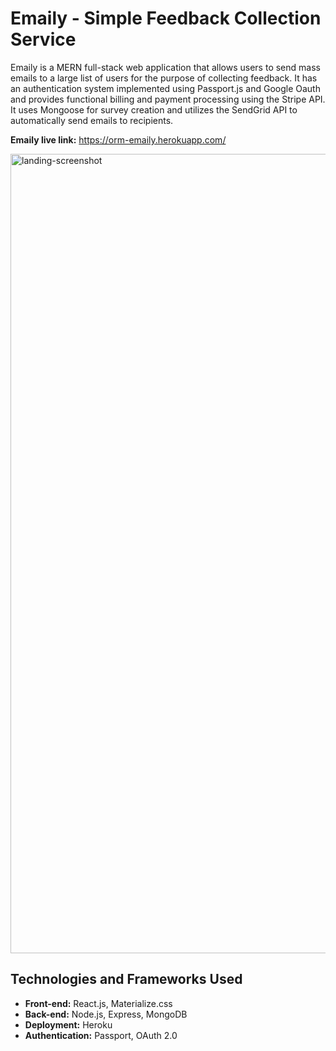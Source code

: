 # Emaily - Simple Feedback Collection Service

Emaily is a MERN full-stack web application that allows users to send mass emails to a large list of users for the purpose of collecting feedback. It has an authentication system implemented using Passport.js and Google Oauth and provides functional billing and payment processing using the Stripe API. It uses Mongoose for survey creation and utilizes the SendGrid API to automatically send emails to recipients.

<strong>Emaily live link:</strong> https://orm-emaily.herokuapp.com/

<img width="1279" alt="landing-screenshot" src="https://user-images.githubusercontent.com/25493127/42410543-5c3d0f82-81eb-11e8-9060-4ad8682c82e2.png">

## Technologies and Frameworks Used

* <strong>Front-end:</strong> React.js, Materialize.css
* <strong>Back-end:</strong> Node.js, Express, MongoDB
* <strong>Deployment:</strong> Heroku
* <strong>Authentication:</strong> Passport, OAuth 2.0
